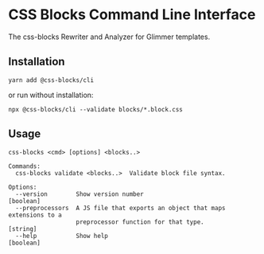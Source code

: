 # CSS Blocks Command Line Interface

The css-blocks Rewriter and Analyzer for Glimmer templates.

## Installation

```
yarn add @css-blocks/cli
```

or run without installation:

```
npx @css-blocks/cli --validate blocks/*.block.css
```

## Usage

```
css-blocks <cmd> [options] <blocks..>

Commands:
  css-blocks validate <blocks..>  Validate block file syntax.

Options:
  --version        Show version number                                 [boolean]
  --preprocessors  A JS file that exports an object that maps extensions to a
                   preprocessor function for that type.                 [string]
  --help           Show help                                           [boolean]
```
